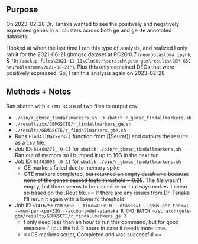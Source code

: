 ## Purpose

On 2023-02-28 Dr. Tanaka wanted to see the positively and negatively expressed genes in all clusters across both ge and ge+te annotated datasets. 

I looked at when the last time I ran this type of analysis, and realized I only ran it for the 2021-06-21 gbmgsc dataset at PC20r0.7 (`neuroblastoma.ipynb`, & `"D:\backup files\2021-11-11\Cluster\scratch\gete-gbm\results\GBM-GSC neuroblastoma\2021-06-21"`). Plus this only contained DEGs that were positively expressed. So, I ran this analysis again on 2023-02-28. 

## Methods + Notes

Ran sbatch with `R CMD BATCH` of two files to output csv.

- `./bin/r_gbmsc_findallmarkers.sh` --> `sbatch r_gbmsc_findallmarkers.sh`
- `./resultszxx/GBMGSCTE/r_findallmarkers_ge.sh`	
- `./results/GBMGSCTE/r_findallmarkers_gte.sh`
- Runs `FindAllMarkers()` function from [[Seurat]] and outputs the results as a csv file. 
- Job ID: `61400271_[0-1]` for `sbatch ./bin/r_gbmsc_findallmarkers.sh` -- Ran out of memory so I bumped it up to 16G in the next run
- Job ID: `61403098_[0-1]` for `sbatch ./bin/r_gbmsc_findallmarkers.sh` 
  - GE markers failed due to memory spike
  - GTE markers completed, ~~but returned an empty dataframe because none of the genes passed logfc.threshold > 0.25~~. The file wasn't empty, but there seems to be a small error that says makes it seem so based on the .Rout file.== If there are any issues from Dr. Tanaka I'll rerun it again with a lower fc threshold. 
- Job ID `61416756` ran `srun --time=4:00:0 --ntasks=1 --cpus-per-task=1 --mem-per-cpu=32G --account=def-ytanaka R CMD BATCH ~/scratch/gete-gbm/results/GBMGSCTE/r_findallmarkers_ge.R` 
  - I only need less than an hour to run this command, but for good measure I'll put the full 2 hours in case it needs more time. 
  - ==GE markers script, Completed and was successful.==